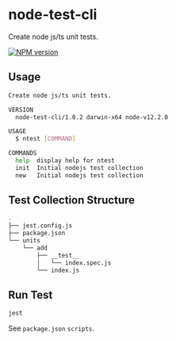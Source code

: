 # node-test-cli

Create node js/ts unit tests.

[![NPM version][npm-image]][npm-url]
<!-- [![npm download][download-image]][download-url] -->

[npm-image]: http://img.shields.io/npm/v/node-test-cli.svg?style=flat-square
[npm-url]: http://npmjs.org/package/node-test-cli
<!-- [download-image]: https://img.shields.io/npm/dm/node-test-cli.svg?style=flat-square
[download-url]: https://npmjs.org/package/node-test-cli -->

## Usage

```sh
Create node js/ts unit tests.

VERSION
  node-test-cli/1.0.2 darwin-x64 node-v12.2.0

USAGE
  $ ntest [COMMAND]

COMMANDS
  help  display help for ntest
  init  Initial nodejs test collection
  new   Initial nodejs test collection
```

## Test Collection Structure

```sh
.
├── jest.config.js
├── package.json
└── units
    └── add
        ├── __test__
        │   └── index.spec.js
        └── index.js
```

## Run Test

```sh
jest
```

See `package.json` `scripts`.
